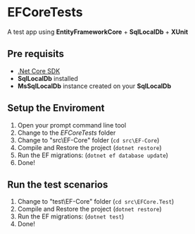 # EFCoreTests
A test app using **EntityFrameworkCore** + **SqlLocalDb** + **XUnit**

## Pre requisits
* [.Net Core SDK](https://www.microsoft.com/net/core#windows)
* **SqlLocalDb** installed 
* **MsSqlLocalDb** instance created on your **SqlLocalDb**

## Setup the Enviroment
1. Open your prompt command line tool
1. Change to the *EFCoreTests* folder
1. Change to "src\EF-Core" folder (``cd src\EF-Core``)
1. Compile and Restore the project  (``dotnet restore``)
1. Run the EF migrations: (``dotnet ef database update``)
1. Done!

## Run the test scenarios
1. Change to "test\EF-Core" folder (``cd src\EFCore.Test``)
1. Compile and Restore the project  (``dotnet restore``)
1. Run the EF migrations: (``dotnet test``)
1. Done!